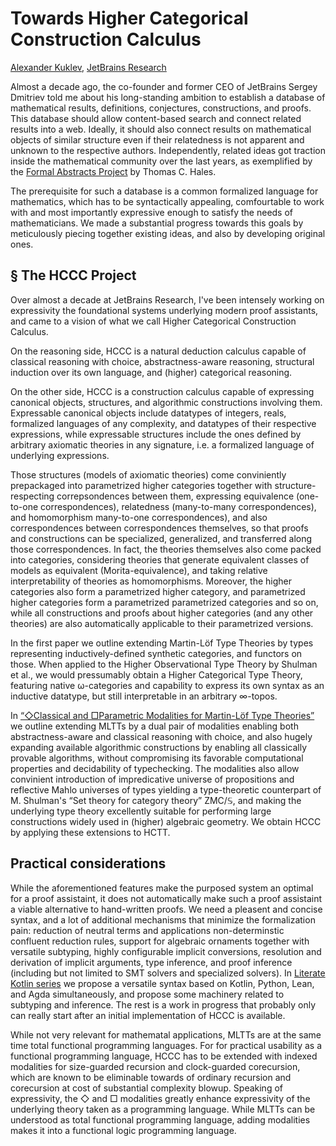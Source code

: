 Towards Higher Categorical Construction Calculus
================================================

[author]: mailto:a@kuklev.com "Alexander Kuklev, JetBrains Research"
[Alexander Kuklev](mailto:a@kuklev.com), [JetBrains Research](https://research.jetbrains.org/researchers/alexander.kuklev/)


Almost a decade ago, the co-founder and former CEO of JetBrains Sergey Dmitriev told me about his
long-standing ambition to establish a database of mathematical results, definitions, conjectures,
constructions, and proofs. This database should allow content-based search and connect related
results into a web. Ideally, it should also connect results on mathematical objects of similar
structure even if their relatedness is not apparent and unknown to the respective authors.
Independently, related ideas got traction inside the mathematical community over the last years,
as exemplified by the [Formal Abstracts Project](https://formalabstracts.github.io/) by Thomas C. Hales.

The prerequisite for such a database is a common formalized language for mathematics, which has to be
syntactically appealing, comfourtable to work with and most importantly expressive enough to satisfy
the needs of mathematicians. We made a substantial progress towards this goals by meticulously piecing
together existing ideas, and also by developing original ones.

§ The HCCC Project
------------------

Over almost a decade at JetBrains Research, I've been intensely working on expressivity the
foundational systems underlying modern proof assistants, and came to a vision of what we call
Higher Categorical Construction Calculus.

On the reasoning side, HCCC is a natural deduction calculus capable of classical reasoning with
choice, abstractness-aware reasoning, structural induction over its own language, and (higher)
categorical reasoning.

On the other side, HCCC is a construction calculus capable of expressing canonical objects,
structures, and algorithmic constructions involving them. Expressable canonical objects include
datatypes of integers, reals, formalized languages of any complexity, and datatypes of their
respective expressions, while expressable structures include the ones defined by arbitrary
axiomatic theories in any signature, i.e. a formalized language of underlying expressions. 

Those structures (models of axiomatic theories) come conviniently prepackaged into parametrized
higher categories together with structure-respecting correpsondences between them, expressing
equivalence (one-to-one correspondences), relatedness (many-to-many correspondences), and
homomorphism  many-to-one correspondences), and also correspondences between correspondences
themselves, so that proofs and constructions can be specialized, generalized, and transferred
along those correspondences. In fact, the theories themselves also come packed into categories,
considering theories that generate equivalent classes of models as equivalent (Morita-equivalence),
and taking relative interpretability of theories as homomorphisms. Moreover, the higher categories
also form a parametrized higher category, and parametrized higher categories form a parametrized
parametrized categories and so on, while all constructions and proofs about higher categories
(and any other theories) are also automatically applicable to their parametrized versions.

In the first paper we outline extending Martin-Löf Type Theories by types representing 
inductively-defined synthetic categories, and functors on those. When applied to the Higher
Observational Type Theory by Shulman et al., we would pressumably obtain a Higher Categorical
Type Theory, featuring native ω-categories and capability to express its own syntax as an
inductive datatype, but still interpretable in an arbitrary ∞-topos.

In [“◇Classical and □Parametric Modalities for Martin-Löf Type Theories”](modalities.md) we
outline extending MLTTs by a dual pair of modalities enabling both abstractness-aware and
classical reasoning with choice, and also hugely expanding available algorithmic constructions
by enabling all classically provable algorithms, without compromising its favorable computational 
properties and decidability of typechecking. The modalities also allow convinient introduction
of impredicative universe of propositions and reflective Mahlo universes of types yielding a
type-theoretic counterpart of M. Shulman's “Set theory for category theory” ZMC/𝕊, and making the
underlying type theory excellently suitable for performing large constructions widely used in
(higher) algebraic geometry. We obtain HCCC by applying these extensions to HCTT.

## Practical considerations

While the aforementioned features make the purposed system an optimal for a proof assistaint,
it does not automatically make such a proof assistaint a viable alternative to hand-written proofs.
We need a pleasent and concise syntax, and a lot of additional mechanisms that minimize the formalization
pain: reduction of neutral terms and applications non-determinstic confluent reduction rules, support for
algebraic ornaments together with versatile subtyping, highly configurable implicit conversions, resolution
and derivation of implicit arguments, type inference, and proof inference (including but not limited to SMT
solvers and specialized solvers). In [Literate Kotlin series](litkot.md) we propose a versatile syntax based
on Kotlin, Python, Lean, and Agda simultaneously, and propose some machinery related to subtyping and inference.
The rest is a work in progress that probably only can really start after an initial implementation of HCCC is available.

While not very relevant for mathematal applications, MLTTs are at the same time total functional
programming languages. For for practical usability as a functional programming language, HCCC has
to be extended with indexed modalities for size-guarded recursion and clock-guarded corecursion,
which are known to be eliminable towards of ordinary recursion and corecursion at cost of substantial
complexity blowup. Speaking of expressivity, the ◇ and □ modalities greatly enhance expressivity of
the underlying theory taken as a programming language. While MLTTs can be understood as total functional
programming language, adding modalities makes it into a functional logic programming language.
